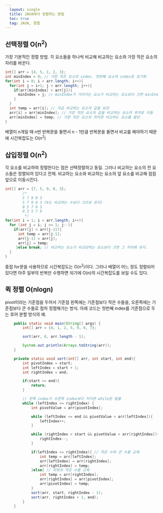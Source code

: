 ```yaml
---
  layout: single
  title: JAVA에서 정렬하는 방법
  toc: true
  tag: JAVA, 졍렬
---
```


## 선택정렬 O(n<sup>2</sup>)

가장 기본적인 정렬 방법. 각 요소들을 하나씩 비교해 비교하는 요소와 가장 작은 요소의 자리를 바꾼다.

```java
int[] arr = {4, 5, 1, 2, 3};
int minIndex = 0; // 가장 작은 요소의 index. 첫번째 요소의 index로 초기화
for(int i = 0; i < arr.length; i++){
  for(int j = i+1; j < arr.length; j++){
    if(arr[minIndex] > arr[j]){
      minIndex = j; // minIndex가 가리키는 요소가 비교하는 요소보다 크면 minIndex를 갱신
    }
  }
  int temp = arr[i]; // 지금 비교하는 요소의 값을 보관
  arr[i] = arr[minIndex]; // 가장 작은 요소의 값을 비교하는 요소의 위치로 이동
  arr[minIndex] = temp; // 가장 작은 요소의 위치엔 비교하는 요소를 할당
}
```

배열이 n개일 때 n번 반복문을 돌면서 n - 1만큼 반복문을 돌면서 비교를 해야하기 때문에 시간복잡도는 O(n<sup>2</sup>)

## 삽입정렬 O(n<sup>2</sup>)

각 요소를 비교하여 정렬한다는 점은 선택정렬하고 동일. 그러나 비교하는 요소의 전 요소들은 정렬되어 있다고 전제. 비교하는 요소와 비교하는 요소의 앞 요소를 비교해 점점 앞으로 이동시킨다.

```java
int[] arr = {7, 5, 9, 0, 3};
        /*
        5 7 9 0 3
        5 7 9 0 3 (9는 비교하는 수보다 크므로 유지)
        0 5 7 9 3
        0 3 5 7 9
         */
for(int i = 1; i < arr.length; i++){
  for (int j = i; j >= 1; j--){
    if(arr[j] < arr[j-1]){
      int temp = arr[j-1];
      arr[j-1] = arr[j];
      arr[j] = temp;
     }else break; // 비교하는 요소가 비교당하는 요소보다 크면 그 자리에 유지.
  }
}
```

중접 for문을 사용하므로 시간복잡도는 O(n<sup>2</sup>)이다. 그러나 배열이 어느 정도 정렬되어 있다면 아주 일부의 반복만 수행하면 되기에 O(n)의 시간복잡도를 보일 수도 있다.

## 퀵 정렬 O(nlogn)
pivot이라는 기준점을 두어서 기준점 왼쪽에는 기준점보다 작은 수들을, 오른쪽에는 기준점보다 큰 수들로 점차 정렬해가는 방식. 아래 코드는 첫번째 index를 기준점으로 두는 호어 분할 방식의 예.
```java
    public static void main(String[] args) {
        int[] arr = {4, 1, 2, 5, 9, 6, 7};

        sort(arr, 0, arr.length - 1);

        System.out.println(Arrays.toString(arr));
    }

    private static void sort(int[] arr, int start, int end){
        int pivotIndex = start;
        int leftIndex = start + 1;
        int rightIndex = end;

        if(start >= end){
            return;
        }

        // 왼쪽 index가 오른쪽 index보다 커지면 while문 탈출
        while (leftIndex <= rightIndex) {
            int pivotValue = arr[pivotIndex];

            while (leftIndex <= end && pivotValue > arr[leftIndex]){
                leftIndex++;
            }

            while (rightIndex > start && pivotValue < arr[rightIndex]){
                rightIndex--;
            }

            if(leftIndex <= rightIndex){ // 작은 수와 큰 수를 교체
                int temp = arr[leftIndex];
                arr[leftIndex] = arr[rightIndex];
                arr[rightIndex] = temp;
            }else{ // 피벗과 작은 수를 교체
                int temp = arr[rightIndex];
                arr[rightIndex] = arr[pivotIndex];
                arr[pivotIndex] = temp;
            }
            sort(arr, start, rightIndex - 1);
            sort(arr, rightIndex + 1, end);
        }
    }
```